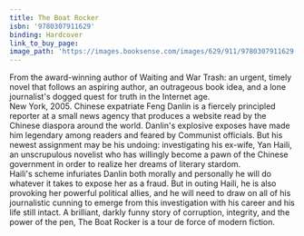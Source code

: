 ```yaml
---
title: The Boat Rocker
isbn: '9780307911629'
binding: Hardcover
link_to_buy_page:
image_path: 'https://images.booksense.com/images/629/911/9780307911629.jpg'
---
```



From the award-winning author of Waiting and War Trash: an urgent, timely novel that follows an aspiring author, an outrageous book idea, and a lone journalist's dogged quest for truth in the Internet age.&nbsp;
<br>New York, 2005. Chinese expatriate Feng Danlin is a fiercely principled reporter at a small news agency that produces a website read by the Chinese diaspora around the world. Danlin's explosive exposes have made him legendary among readers and feared by Communist officials. But his newest assignment may be his undoing: investigating his ex-wife, Yan Haili, an unscrupulous novelist who has willingly become a pawn of the Chinese government in order to realize her dreams of literary stardom.&nbsp;
<br>Haili's scheme infuriates Danlin both morally and personally he will do whatever it takes to expose her as a fraud. But in outing Haili, he is also provoking her powerful political allies, and he will need to draw on all of his journalistic cunning to emerge from this investigation with his career and his life still intact. A brilliant, darkly funny story of corruption, integrity, and the power of the pen, The Boat Rocker is a tour de force of modern fiction.